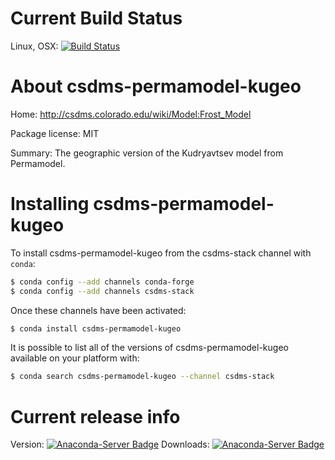 # Current Build Status

Linux, OSX: [![Build Status](https://travis-ci.org/csdms-stack/permamodel-kugeo-csdms-recipe.svg?branch=master)](https://travis-ci.org/csdms-stack/permamodel-kugeo-csdms-recipe)

# About csdms-permamodel-kugeo

Home: http://csdms.colorado.edu/wiki/Model:Frost_Model

Package license: MIT

Summary: The geographic version of the Kudryavtsev model from Permamodel.

# Installing csdms-permamodel-kugeo

To install csdms-permamodel-kugeo from the csdms-stack channel with `conda`:

```bash
$ conda config --add channels conda-forge
$ conda config --add channels csdms-stack
```

Once these channels have been activated:

```bash
$ conda install csdms-permamodel-kugeo
```

It is possible to list all of the versions of
csdms-permamodel-kugeo available on your platform with:

```bash
$ conda search csdms-permamodel-kugeo --channel csdms-stack
```

# Current release info

Version: [![Anaconda-Server Badge](https://anaconda.org/csdms-stack/csdms-permamodel-kugeo/badges/version.svg)](https://anaconda.org/csdms-stack/csdms-permamodel-kugeo)
Downloads: [![Anaconda-Server Badge](https://anaconda.org/csdms-stack/csdms-permamodel-kugeo/badges/downloads.svg)](https://anaconda.org/csdms-stack/csdms-permamodel-kugeo)

